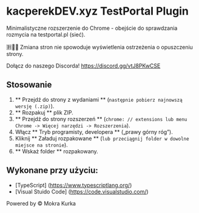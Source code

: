
# kacperekDEV.xyz TestPortal Plugin

Minimalistyczne rozszerzenie do Chrome - obejście do sprawdzania rozmycia na testportal.pl (sieć).

🈹🐀💥 Zmiana stron nie spowoduje wyświetlenia ostrzeżenia o opuszczeniu strony.

Dołącz do naszego Discorda! https://discord.gg/vtJ8PKwCSE


## Stosowanie

1. ** Przejdź do strony z wydaniami ** (`następnie pobierz najnowszą wersję (.zip)`).
2. ** Rozpakuj ** plik ZIP.
3. ** Przejdź do strony rozszerzeń ** (`chrome: // extensions lub menu Chrome -> Więcej narzędzi -> Rozszerzenia`).
4. Włącz ** Tryb programisty, developera ** („prawy górny róg”).
5. Kliknij ** Załaduj rozpakowane ** (`lub przeciągnij folder w dowolne miejsce na stronie`).
6. ** Wskaż folder ** rozpakowany.

## Wykonane przy użyciu:

- [TypeScript] (https://www.typescriptlang.org/)
- [Visual Stuido Code] (https://code.visualstudio.com/)


Powered by ©️ Mokra Kurka
